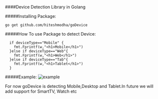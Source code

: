 ####Device Detection Library in Golang

#####Installing Package:
```
go get github.com/hiteshmodha/goDevice
```

#####How To use Package to detect Device:
```
  if deviceType=="Mobile" {
    fmt.Fprintf(w,"<h1>Mobile</h1>")
  }else if deviceType=="Web"{
    fmt.Fprintf(w,"<h1>Web</h1>")
  }else if deviceType=="Tab"{
    fmt.Fprintf(w,"<h1>Tablet</h1>")
  }
  ```

#####Example:
![example](/hjmodha/goDevice/raw/master/vd.gif)

For now goDevice is detecting Mobile,Desktop and Tablet.In future we will add support for SmartTV, Watch etc
